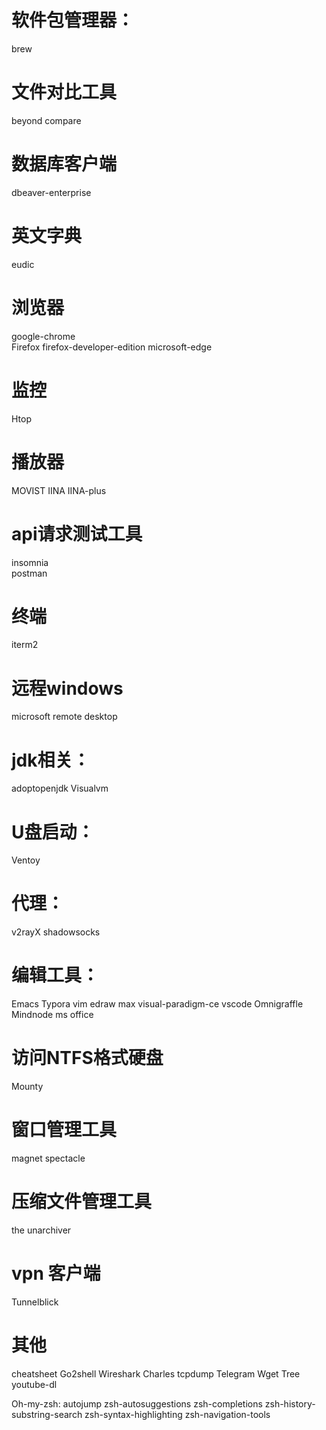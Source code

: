 # 软件包管理器：
brew

# 文件对比工具
beyond compare

# 数据库客户端
dbeaver-enterprise         

# 英文字典
eudic                           
  

# 浏览器
google-chrome  
Firefox
firefox-developer-edition
microsoft-edge

# 监控
Htop


# 播放器
MOVIST
IINA
IINA-plus

# api请求测试工具
insomnia                        
postman


# 终端
iterm2                          

# 远程windows
microsoft remote desktop
             


# jdk相关：
adoptopenjdk
Visualvm


# U盘启动：
Ventoy

# 代理：
v2rayX 
shadowsocks

# 编辑工具：
Emacs
Typora
vim
edraw max
visual-paradigm-ce
vscode
Omnigraffle
Mindnode
ms office

# 访问NTFS格式硬盘
Mounty

# 窗口管理工具
magnet
spectacle

# 压缩文件管理工具
the unarchiver

# vpn 客户端
Tunnelblick




# 其他
cheatsheet
Go2shell
Wireshark
Charles
tcpdump
Telegram
Wget
Tree
youtube-dl

Oh-my-zsh:
autojump
zsh-autosuggestions
zsh-completions
zsh-history-substring-search
zsh-syntax-highlighting
zsh-navigation-tools
